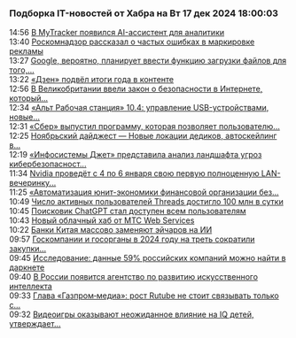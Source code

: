 <h3>Подборка IT-новостей от Хабра на Вт 17 дек 2024 18:00:03</h3>
<div class="rss">
  <span class="smaller gray hspace">14:56</span>
  <a class="nodecor" href="https://habr.com/ru/news/867372/?utm_source=habrahabr&utm_medium=rss&utm_campaign=867372">В MyTracker появился AI-ассистент для аналитики</a>
</div>
<div class="rss">
  <span class="smaller gray hspace">13:40</span>
  <a class="nodecor" href="https://habr.com/ru/news/867346/?utm_source=habrahabr&utm_medium=rss&utm_campaign=867346">Роскомнадзор рассказал о частых ошибках в маркировке рекламы</a>
</div>
<div class="rss">
  <span class="smaller gray hspace">13:27</span>
  <a class="nodecor" href="https://habr.com/ru/news/867344/?utm_source=habrahabr&utm_medium=rss&utm_campaign=867344">Google, вероятно, планирует ввести функцию загрузки файлов для того,...</a>
</div>
<div class="rss">
  <span class="smaller gray hspace">13:22</span>
  <a class="nodecor" href="https://habr.com/ru/news/867340/?utm_source=habrahabr&utm_medium=rss&utm_campaign=867340">«Дзен» подвёл итоги года в контенте</a>
</div>
<div class="rss">
  <span class="smaller gray hspace">12:56</span>
  <a class="nodecor" href="https://habr.com/ru/news/867328/?utm_source=habrahabr&utm_medium=rss&utm_campaign=867328">В Великобритании ввели закон о безопасности в Интернете, который...</a>
</div>
<div class="rss">
  <span class="smaller gray hspace">12:34</span>
  <a class="nodecor" href="https://habr.com/ru/companies/basealtspo/news/867324/?utm_source=habrahabr&utm_medium=rss&utm_campaign=867324">«Альт Рабочая станция» 10.4: управление USB-устройствами, новые...</a>
</div>
<div class="rss">
  <span class="smaller gray hspace">12:31</span>
  <a class="nodecor" href="https://habr.com/ru/news/867322/?utm_source=habrahabr&utm_medium=rss&utm_campaign=867322">«Сбер» выпустил программу, которая позволяет пользователю...</a>
</div>
<div class="rss">
  <span class="smaller gray hspace">12:25</span>
  <a class="nodecor" href="https://habr.com/ru/companies/timeweb/news/867314/?utm_source=habrahabr&utm_medium=rss&utm_campaign=867314">Ноябрьский дайджест — Новые локации дедиков, автоскейлинг в...</a>
</div>
<div class="rss">
  <span class="smaller gray hspace">12:19</span>
  <a class="nodecor" href="https://habr.com/ru/companies/jetinfosystems/news/866424/?utm_source=habrahabr&utm_medium=rss&utm_campaign=866424">«Инфосистемы Джет» представила анализ ландшафта угроз кибербезопасност...</a>
</div>
<div class="rss">
  <span class="smaller gray hspace">11:34</span>
  <a class="nodecor" href="https://habr.com/ru/news/867300/?utm_source=habrahabr&utm_medium=rss&utm_campaign=867300">Nvidia проведёт с 4 по 6 января свою первую полноценную LAN-вечеринку...</a>
</div>
<div class="rss">
  <span class="smaller gray hspace">11:25</span>
  <a class="nodecor" href="https://habr.com/ru/companies/programbank/news/867294/?utm_source=habrahabr&utm_medium=rss&utm_campaign=867294">«Автоматизация юнит-экономики финансовой организации без...</a>
</div>
<div class="rss">
  <span class="smaller gray hspace">10:49</span>
  <a class="nodecor" href="https://habr.com/ru/news/867286/?utm_source=habrahabr&utm_medium=rss&utm_campaign=867286">Число активных пользователей Threads достигло 100 млн в сутки</a>
</div>
<div class="rss">
  <span class="smaller gray hspace">10:45</span>
  <a class="nodecor" href="https://habr.com/ru/news/867284/?utm_source=habrahabr&utm_medium=rss&utm_campaign=867284">Поисковик ChatGPT стал доступен всем пользователям</a>
</div>
<div class="rss">
  <span class="smaller gray hspace">10:43</span>
  <a class="nodecor" href="https://habr.com/ru/companies/mws/news/867078/?utm_source=habrahabr&utm_medium=rss&utm_campaign=867078">Новый облачный хаб от МТС Web Services</a>
</div>
<div class="rss">
  <span class="smaller gray hspace">10:22</span>
  <a class="nodecor" href="https://habr.com/ru/news/867278/?utm_source=habrahabr&utm_medium=rss&utm_campaign=867278">Банки Китая массово заменяют эйчаров на ИИ</a>
</div>
<div class="rss">
  <span class="smaller gray hspace">09:57</span>
  <a class="nodecor" href="https://habr.com/ru/news/867264/?utm_source=habrahabr&utm_medium=rss&utm_campaign=867264">Госкомпании и госорганы в 2024 году на треть сократили закупки...</a>
</div>
<div class="rss">
  <span class="smaller gray hspace">09:45</span>
  <a class="nodecor" href="https://habr.com/ru/news/867260/?utm_source=habrahabr&utm_medium=rss&utm_campaign=867260">Исследование: данные 59% российских компаний можно найти в даркнете</a>
</div>
<div class="rss">
  <span class="smaller gray hspace">09:40</span>
  <a class="nodecor" href="https://habr.com/ru/news/867250/?utm_source=habrahabr&utm_medium=rss&utm_campaign=867250">В России появится агентство по развитию искусственного интеллекта</a>
</div>
<div class="rss">
  <span class="smaller gray hspace">09:33</span>
  <a class="nodecor" href="https://habr.com/ru/news/867246/?utm_source=habrahabr&utm_medium=rss&utm_campaign=867246">Глава «Газпром‑медиа»: рост Rutube не стоит связывать только с...</a>
</div>
<div class="rss">
  <span class="smaller gray hspace">09:32</span>
  <a class="nodecor" href="https://habr.com/ru/news/867244/?utm_source=habrahabr&utm_medium=rss&utm_campaign=867244">Видеоигры оказывают неожиданное влияние на IQ детей, утверждает...</a>
</div>